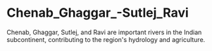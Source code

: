 # Chenab_Ghaggar_-Sutlej_Ravi
Chenab, Ghaggar, Sutlej, and Ravi are important rivers in the Indian subcontinent, contributing to the region's hydrology and agriculture.
